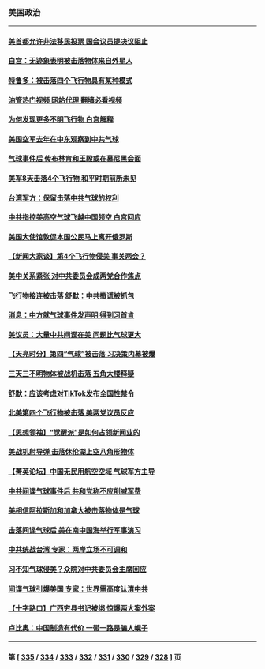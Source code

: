 ### 美国政治
---
#### [美首都允许非法移民投票 国会议员提决议阻止](../../pages/ncid1078159/n13929076.md?02140845) 
#### [白宫：无迹象表明被击落物体来自外星人](../../pages/ncid1078159/n13929169.md?02140845) 
#### [特鲁多：被击落四个飞行物具有某种模式](../../pages/ncid1078159/n13929150.md?02140845) 
#### [油管热门视频 网站代理 翻墙必看视频](http://138.2.39.72:81/youtube.html?epic-marker?02140845)
#### [为何发现更多不明飞行物 白宫解释](../../pages/ncid1078159/n13929133.md?02140845) 
#### [美国空军去年在中东观察到中共气球](../../pages/ncid1078159/n13929116.md?02140845) 
#### [气球事件后 传布林肯和王毅或在慕尼黑会面](../../pages/ncid1078159/n13929115.md?02140845) 
#### [美军8天击落4个飞行物 和平时期前所未见](../../pages/ncid1078159/n13929022.md?02140845) 
#### [台湾军方：保留击落中共气球的权利](../../pages/ncid1078159/n13929055.md?02140845) 
#### [中共指控美高空气球飞越中国领空 白宫回应](../../pages/ncid1078159/n13929008.md?02140845) 
#### [美国大使馆敦促本国公民马上离开俄罗斯](../../pages/ncid1078159/n13928935.md?02140845) 
#### [【新闻大家谈】第4个飞行物侵美 事关两会？](../../pages/ncid1078159/n13928592.md?02140845) 
#### [美中关系紧张 对中共委员会成两党合作焦点](../../pages/ncid1078159/n13928691.md?02140845) 
#### [飞行物接连被击落 舒默：中共撒谎被抓包](../../pages/ncid1078159/n13928471.md?02140845) 
#### [消息：中方就气球事件发声明 得到习首肯](../../pages/ncid1078159/n13928606.md?02140845) 
#### [美议员：大量中共间谍在美 问题比气球更大](../../pages/ncid1078159/n13928460.md?02140845) 
#### [【天亮时分】第四“气球”被击落 习决策内幕被爆](../../pages/ncid1078159/n13928361.md?02140845) 
#### [三天三不明物体被战机击落 五角大楼释疑](../../pages/ncid1078159/n13928450.md?02140845) 
#### [舒默：应该考虑对TikTok发布全国性禁令](../../pages/ncid1078159/n13928418.md?02140845) 
#### [北美第四个飞行物被击落 美两党议员反应](../../pages/ncid1078159/n13928295.md?02140845) 
#### [【思想领袖】“觉醒派”是如何占领新闻业的](../../pages/ncid1078159/n13895817.md?02140845) 
#### [美战机射导弹 击落休伦湖上空八角形物体](../../pages/ncid1078159/n13928353.md?02140845) 
#### [【菁英论坛】中国无民用航空空域 气球军方主导](../../pages/ncid1078159/n13928356.md?02140845) 
#### [中共间谍气球事件后 共和党称不应削减军费](../../pages/ncid1078159/n13928251.md?02140845) 
#### [美相信阿拉斯加和加拿大被击落物体是气球](../../pages/ncid1078159/n13928255.md?02140845) 
#### [击落间谍气球后 美在南中国海举行军事演习](../../pages/ncid1078159/n13928238.md?02140845) 
#### [中共统战台湾 专家：两岸立场不可调和](../../pages/ncid1078159/n13927242.md?02140845) 
#### [习不知气球侵美？众院对中共委员会主席回应](../../pages/ncid1078159/n13927842.md?02140845) 
#### [间谍气球引爆美国 专家：世界需高度认清中共](../../pages/ncid1078159/n13927236.md?02140845) 
#### [【十字路口】广西穷县书记被绑 惊爆两大案外案](../../pages/ncid1078159/n13927637.md?02140845) 
#### [卢比奥：中国制造有代价 一带一路是骗人幌子](../../pages/ncid1078159/n13927248.md?02140845) 

---
#### 第 [ [335](./335.md?02140845) / [334](./334.md?02140845) / [333](./333.md?02140845) / [332](./332.md?02140845) / [331](./331.md?02140845) / [330](./330.md?02140845) / [329](./329.md?02140845) / [328](./328.md?02140845) ] 页

